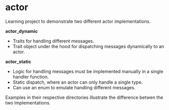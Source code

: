 # actor
Learning project to demonstrate two different actor implementations.

**actor_dynamic**
- Traits for handling different messages.
- Trait object under the hood for dispatching messages dynamically to an actor.

**actor_static**
- Logic for handling messages must be implemented manually in a single handler function.
- Static dispatch, where an actor can only handle a single type.
- Can use an enum to emulate handling different messages.


Examples in their respective directories illustrate the difference betwen the two implementations.

